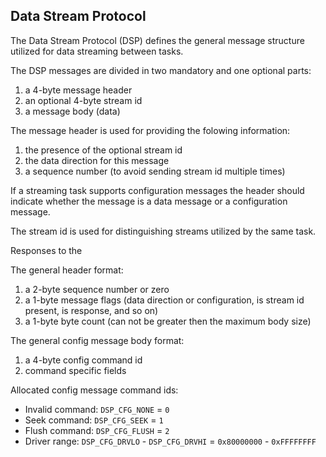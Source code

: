Data Stream Protocol
--------------------

The Data Stream Protocol (DSP) defines the general message structure utilized
for data streaming between tasks.

The DSP messages are divided in two mandatory and one optional parts:
1. a 4-byte message header
2. an optional 4-byte stream id
3. a message body (data)

The message header is used for providing the folowing information:
1. the presence of the optional stream id
2. the data direction for this message
3. a sequence number (to avoid sending stream id multiple times)

If a streaming task supports configuration messages the header should indicate
whether the message is a data message or a configuration message.

The stream id is used for distinguishing streams utilized by the same task.

Responses to the 

The general header format:
1. a 2-byte sequence number or zero
2. a 1-byte message flags (data direction or configuration, is stream id present, is response, and so on)
3. a 1-byte byte count (can not be greater then the maximum body size)

The general config message body format:
1. a 4-byte config command id
2. command specific fields

Allocated config message command ids:
- Invalid command: `DSP_CFG_NONE` = `0`
- Seek command: `DSP_CFG_SEEK` = `1`
- Flush command: `DSP_CFG_FLUSH` = `2`
- Driver range: `DSP_CFG_DRVLO` - `DSP_CFG_DRVHI` = `0x80000000` - `0xFFFFFFFF`

